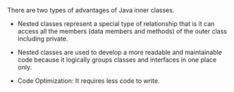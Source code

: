 There are two types of advantages of Java inner classes.

- Nested classes represent a special type of relationship that is it
  can access all the members (data members and methods) of the outer
  class including private.

- Nested classes are used to develop a more readable and maintainable
  code because it logically groups classes and interfaces in one place
  only.

- Code Optimization: It requires less code to write.